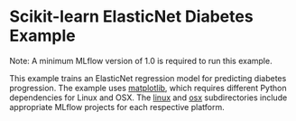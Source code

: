 # Scikit-learn ElasticNet Diabetes Example

Note: A minimum MLflow version of 1.0 is required to run this example.

This example trains an ElasticNet regression model for predicting diabetes progression. The example uses [matplotlib](https://matplotlib.org/), which requires different Python dependencies for Linux and OSX. The [linux](linux) and [osx](osx) subdirectories include appropriate MLflow projects for each respective platform.
